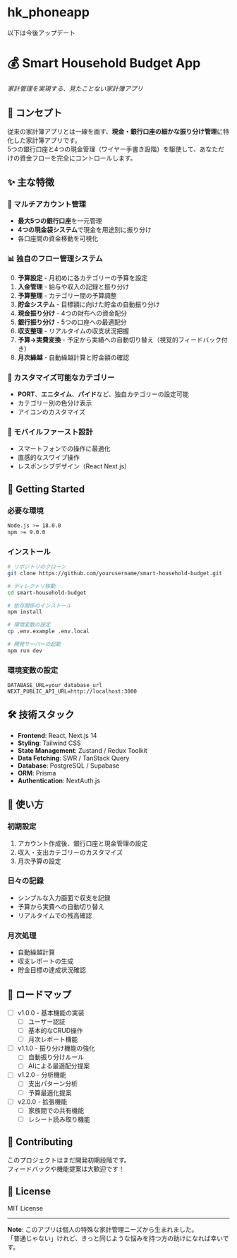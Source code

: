 # hk_phoneapp


以下は今後アップデート
# 💰 Smart Household Budget App
*家計管理を実現する、見たことない家計簿アプリ*

## 🎯 コンセプト
従来の家計簿アプリとは一線を画す、**現金・銀行口座の細かな振り分け管理**に特化した家計簿アプリです。  
5つの銀行口座と4つの現金管理（ワイヤー手書き設階）を駆使して、あなただけの資金フローを完全にコントロールします。

## ✨ 主な特徴

### 🏦 マルチアカウント管理
- **最大5つの銀行口座**を一元管理
- **4つの現金袋システム**で現金を用途別に振り分け
- 各口座間の資金移動を可視化

### 📊 独自のフロー管理システム
0. **予算設定** - 月初めに各カテゴリーの予算を設定
1. **入金管理** - 給与や収入の記録と振り分け
2. **予算整理** - カテゴリー間の予算調整
3. **貯金システム** - 目標額に向けた貯金の自動振り分け
4. **現金振り分け** - 4つの財布への資金配分
5. **銀行振り分け** - 5つの口座への最適配分
6. **収支整理** - リアルタイムの収支状況把握
7. **予算→実費変換** - 予定から実績への自動切り替え（視覚的フィードバック付き）
8. **月次繰越** - 自動繰越計算と貯金額の確認

### 🎨 カスタマイズ可能なカテゴリー
- **PORT**、**エニタイム**、**パイド**など、独自カテゴリーの設定可能
- カテゴリー別の色分け表示
- アイコンのカスタマイズ

### 📱 モバイルファースト設計
- スマートフォンでの操作に最適化
- 直感的なスワイプ操作
- レスポンシブデザイン（React Next.js）

## 🚀 Getting Started

### 必要な環境
```bash
Node.js >= 18.0.0
npm >= 9.0.0
```

### インストール
```bash
# リポジトリのクローン
git clone https://github.com/yourusername/smart-household-budget.git

# ディレクトリ移動
cd smart-household-budget

# 依存関係のインストール
npm install

# 環境変数の設定
cp .env.example .env.local

# 開発サーバーの起動
npm run dev
```

### 環境変数の設定
```env
DATABASE_URL=your_database_url
NEXT_PUBLIC_API_URL=http://localhost:3000
```

## 🛠 技術スタック

- **Frontend**: React, Next.js 14
- **Styling**: Tailwind CSS
- **State Management**: Zustand / Redux Toolkit
- **Data Fetching**: SWR / TanStack Query
- **Database**: PostgreSQL / Supabase
- **ORM**: Prisma
- **Authentication**: NextAuth.js

## 📖 使い方

### 初期設定
1. アカウント作成後、銀行口座と現金管理の設定
2. 収入・支出カテゴリーのカスタマイズ
3. 月次予算の設定

### 日々の記録
- シンプルな入力画面で収支を記録
- 予算から実費への自動切り替え
- リアルタイムでの残高確認

### 月次処理
- 自動繰越計算
- 収支レポートの生成
- 貯金目標の達成状況確認

## 🎯 ロードマップ

- [ ] v1.0.0 - 基本機能の実装
  - [ ] ユーザー認証
  - [ ] 基本的なCRUD操作
  - [ ] 月次レポート機能
- [ ] v1.1.0 - 振り分け機能の強化
  - [ ] 自動振り分けルール
  - [ ] AIによる最適配分提案
- [ ] v1.2.0 - 分析機能
  - [ ] 支出パターン分析
  - [ ] 予算最適化提案
- [ ] v2.0.0 - 拡張機能
  - [ ] 家族間での共有機能
  - [ ] レシート読み取り機能

## 🤝 Contributing

このプロジェクトはまだ開発初期段階です。  
フィードバックや機能提案は大歓迎です！

## 📄 License

MIT License

---

**Note**: このアプリは個人の特殊な家計管理ニーズから生まれました。  
「普通じゃない」けれど、きっと同じような悩みを持つ方の助けになれば幸いです。
